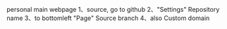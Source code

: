 
personal main webpage
1、source, go to github
2、"Settings"  Repository name
3、to bottomleft "Page" Source branch
4、also Custom domain